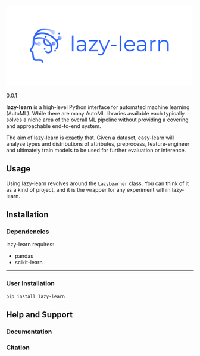 
<img width="500" src="doc/logo/transparent_small.png">

0.0.1


**lazy-learn** is a high-level Python interface for automated machine learning (AutoML). While there are many AutoML libraries available each typically solves a niche area of the overall ML pipeline without providing a covering and approachable end-to-end system.

The aim of lazy-learn is exactly that. Given a dataset, easy-learn will analyse types and distributions of attributes, preprocess, feature-engineer and ultimately train models to be used for further evaluation or inference. 

## Usage

Using lazy-learn revolves around the `LazyLearner` class. You can think of it as a kind of project, and it is the wrapper for any experiment within lazy-learn.

## Installation

### Dependencies

lazy-learn requires:

- pandas
- scikit-learn

---

### User Installation 
```
pip install lazy-learn
```

## Help and Support
### Documentation

### Citation
